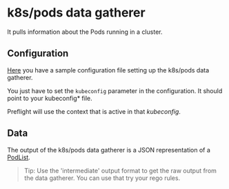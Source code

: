 # k8s/pods data gatherer

It pulls information about the Pods running in a cluster.

## Configuration

[Here](../../examples/pods.preflight.yaml) you have a sample configuration file setting up the k8s/pods data gatherer.

You just have to set the `kubeconfig` parameter in the configuration. It should point to your kubeconfig* file.

Preflight will use the context that is active in that *kubeconfig*.

## Data

The output of the k8s/pods data gatherer is a JSON representation of a [PodList](https://godoc.org/k8s.io/api/core/v1#PodList).

> Tip: Use the 'intermediate' output format to get the raw output from the data gatherer. You can use that try your rego rules.
